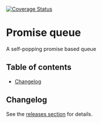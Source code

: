 <!-- markdownlint-disable first-line-h1 line-length -->

[![Coverage Status](https://coveralls.io/repos/github/asd-xiv/promise-queue/badge.svg)](https://coveralls.io/github/asd-xiv/promise-queue)

# Promise queue

A self-popping promise based queue

## Table of contents

<!-- vim-markdown-toc GFM -->

- [Changelog](#changelog)

<!-- vim-markdown-toc -->

## Changelog

See the [releases section](https://github.com/asd-xiv/promise-queue) for
details.
